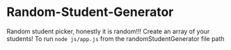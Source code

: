 # Random-Student-Generator

Random student picker, honestly it is random!!!
Create an array of your students!
To run `node js/app.js` from the randomStudentGenerator file path